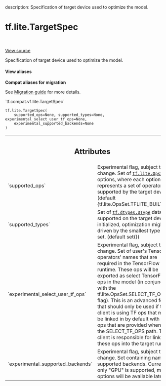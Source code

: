 description: Specification of target device used to optimize the model.

<div itemscope itemtype="http://developers.google.com/ReferenceObject">
<meta itemprop="name" content="tf.lite.TargetSpec" />
<meta itemprop="path" content="Stable" />
<meta itemprop="property" content="__init__"/>
</div>

# tf.lite.TargetSpec

<!-- Insert buttons and diff -->

<table class="tfo-notebook-buttons tfo-api nocontent" align="left">

</table>

<a target="_blank" href="/code/stable/tensorflow/lite/python/lite.py">View source</a>



Specification of target device used to optimize the model.

<section class="expandable">
  <h4 class="showalways">View aliases</h4>
  <p>
<b>Compat aliases for migration</b>
<p>See
<a href="https://www.tensorflow.org/guide/migrate">Migration guide</a> for
more details.</p>
<p>`tf.compat.v1.lite.TargetSpec`</p>
</p>
</section>

<pre class="devsite-click-to-copy prettyprint lang-py tfo-signature-link">
<code>tf.lite.TargetSpec(
    supported_ops=None, supported_types=None, experimental_select_user_tf_ops=None,
    experimental_supported_backends=None
)
</code></pre>



<!-- Placeholder for "Used in" -->




<!-- Tabular view -->
 <table class="responsive fixed orange">
<colgroup><col width="214px"><col></colgroup>
<tr><th colspan="2"><h2 class="add-link">Attributes</h2></th></tr>

<tr>
<td>
`supported_ops`
</td>
<td>
Experimental flag, subject to change. Set of <a href="../../tf/lite/OpsSet.md"><code>tf.lite.OpsSet</code></a>
options, where each option represents a set of operators supported by the
target device. (default {tf.lite.OpsSet.TFLITE_BUILTINS}))
</td>
</tr><tr>
<td>
`supported_types`
</td>
<td>
Set of <a href="../../tf/dtypes/DType.md"><code>tf.dtypes.DType</code></a> data types supported on the target
device. If initialized, optimization might be driven by the smallest type
in this set. (default set())
</td>
</tr><tr>
<td>
`experimental_select_user_tf_ops`
</td>
<td>
Experimental flag, subject to change. Set
of user's TensorFlow operators' names that are required in the TensorFlow
Lite runtime. These ops will be exported as select TensorFlow ops in the
model (in conjunction with the tf.lite.OpsSet.SELECT_TF_OPS flag). This is
an advanced feature that should only be used if the client is using TF ops
that may not be linked in by default with the TF ops that are provided
when using the SELECT_TF_OPS path. The client is responsible for linking
these ops into the target runtime.
</td>
</tr><tr>
<td>
`experimental_supported_backends`
</td>
<td>
Experimental flag, subject to change.
Set containing names of supported backends. Currently only "GPU" is
supported, more options will be available later.
</td>
</tr>
</table>



